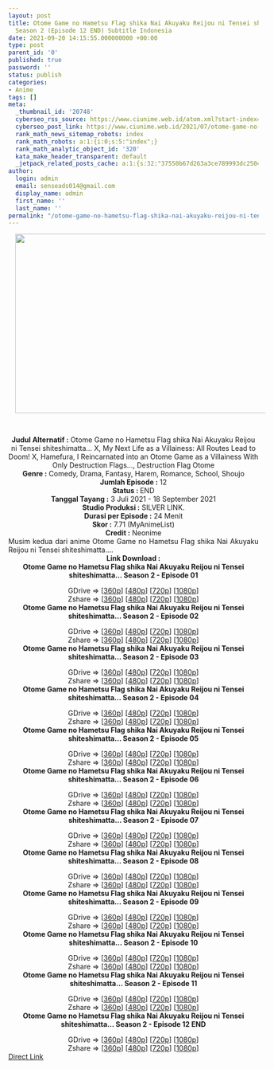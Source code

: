 ```yaml
---
layout: post
title: Otome Game no Hametsu Flag shika Nai Akuyaku Reijou ni Tensei shiteshimatta…
  Season 2 (Episode 12 END) Subtitle Indonesia
date: 2021-09-20 14:15:55.000000000 +00:00
type: post
parent_id: '0'
published: true
password: ''
status: publish
categories:
- Anime
tags: []
meta:
  _thumbnail_id: '20748'
  cyberseo_rss_source: https://www.ciunime.web.id/atom.xml?start-index=151&max-results=150
  cyberseo_post_link: https://www.ciunime.web.id/2021/07/otome-game-no-hametsu-flag-shika-nai.html
  rank_math_news_sitemap_robots: index
  rank_math_robots: a:1:{i:0;s:5:"index";}
  rank_math_analytic_object_id: '320'
  kata_make_header_transparent: default
  _jetpack_related_posts_cache: a:1:{s:32:"37550b67d263a3ce789993dc25046c5f";a:2:{s:7:"expires";i:1647507628;s:7:"payload";a:0:{}}}
author:
  login: admin
  email: senseads014@gmail.com
  display_name: admin
  first_name: ''
  last_name: ''
permalink: "/otome-game-no-hametsu-flag-shika-nai-akuyaku-reijou-ni-tensei-shiteshimatta-season-2-episode-12-end-subtitle-indonesia/"
---
```

<div>
<div class="separator" style="clear: both; text-align: center;"><a href="https://1.bp.blogspot.com/-uMr3GeciyQQ/YOQL7SE9pFI/AAAAAAAAexw/4mw7GUHdzvgzhrRXUlmldDfuG5tbp6dTACLcBGAsYHQ/s1280/Otome%2BGame%2Bno%2BHametsu%2BFlag%2Bshika%2BNai%2BAkuyaku%2BReijou%2Bni%2BTensei%2Bshiteshimatta%25E2%2580%25A6%2BSeason%2B2.png" style="margin-left: 1em; margin-right: 1em;"><img border="0" data-original-height="720" data-original-width="1280" height="360" src="{{ site.baseurl }}/assets/2021/09/Otome%2BGame%2Bno%2BHametsu%2BFlag%2Bshika%2BNai%2BAkuyaku%2BReijou%2Bni%2BTensei%2Bshiteshimatta%25E2%2580%25A6%2BSeason%2B2.png" width="640" /></a></div>
<p><b><br /></b></div>
<div style="text-align: center;"><b style="font-weight: bold;">Judul</b><b style="font-weight: bold;"><b> Alternatif</b> :</b> Otome Game no Hametsu Flag shika Nai Akuyaku Reijou ni Tensei shiteshimatta… X,&nbsp;My Next Life as a Villainess: All Routes Lead to Doom! X,&nbsp;Hamefura, I Reincarnated into an Otome Game as a Villainess With Only Destruction Flags…, Destruction Flag Otome</div>
<div style="text-align: center;"><b><b>Genre :</b></b>&nbsp;Comedy, Drama, Fantasy, Harem, Romance,&nbsp;School, Shoujo</div>
<div style="text-align: center;"><b>Jumlah Episode :</b> 12<br /><b>Status : </b>END<br /><b>Tanggal Tayang :</b> 3 Juli 2021&nbsp;- 18 September 2021<br /><b>Studio Produksi :</b> SILVER LINK.<br /><b>Durasi per Episode :</b> 24 Menit</div>
<div style="text-align: center;"><b>Skor :</b> 7.71 (MyAnimeList)<br /><b>Credit :</b> Neonime</div>
<div style="text-align: center;"></div>
<div style="text-align: justify;">Musim kedua dari anime&nbsp;Otome Game no Hametsu Flag shika Nai Akuyaku Reijou ni Tensei shiteshimatta<span style="text-align: center;">…</span>.</div>
<div style="text-align: justify;"></div>
<div style="text-align: justify;"></div>
<div style="text-align: center;"><b>Link Download :</b></div>
<div style="text-align: center;"><b>Otome Game no Hametsu Flag shika Nai Akuyaku Reijou ni Tensei shiteshimatta… Season 2 - Episode 01</b></p>
<div style="text-align: center;">GDrive =&gt; [<a href="https://acefile.co/f/48937607/gatsunime-net-hamefuras2_1_360p-mp4" target="_blank" rel="noopener">360p</a>] [<a href="https://acefile.co/f/48924519/neonime_hamefura-s2-01-480p-zip" target="_blank" rel="noopener">480p</a>] [<a href="https://acefile.co/f/48924702/neonime_hamefura-s2-01-720p-zip" target="_blank" rel="noopener">720p</a>] [<a href="https://acefile.co/f/48924985/neonime_hamefura-s2-01-1080p-zip" target="_blank" rel="noopener">1080p</a>]<br />Zshare =&gt; [<a href="https://www25.zippyshare.com/v/Pu3Mqibr/file.html" target="_blank" rel="noopener">360p</a>] [<a href="https://www12.zippyshare.com/v/H5RhduSS/file.html" target="_blank" rel="noopener">480p</a>] [<a href="https://www27.zippyshare.com/v/CgcQpIhr/file.html" target="_blank" rel="noopener">720p</a>] [<a href="https://www4.zippyshare.com/v/FXkkRrPE/file.html" target="_blank" rel="noopener">1080p</a>] </div>
<div style="text-align: center;"><b>Otome Game no Hametsu Flag shika Nai Akuyaku Reijou ni Tensei shiteshimatta… Season 2 - Episode 02</b></p>
<div>GDrive =&gt; [<a href="https://acefile.co/f/49498703/gatsunime-net-hamefuras2_2_360p-mp4" target="_blank" rel="noopener">360p</a>] [<a href="https://acefile.co/f/49482126/neonime_hamefura-s2-02-480p-zip" target="_blank" rel="noopener">480p</a>] [<a href="https://acefile.co/f/49482063/neonime_hamefura-s2-02-720p-zip" target="_blank" rel="noopener">720p</a>] [<a href="https://acefile.co/f/49482981/neonime_hamefura-s2-02-1080p-zip" target="_blank" rel="noopener">1080p</a>]<br />Zshare =&gt; [<a href="https://www8.zippyshare.com/v/6o7SX6X3/file.html" target="_blank" rel="noopener">360p</a>] [<a href="https://www2.zippyshare.com/v/aJQUUltW/file.html" target="_blank" rel="noopener">480p</a>] [<a href="https://www114.zippyshare.com/v/Ke8dAwsC/file.html" target="_blank" rel="noopener">720p</a>] [<a href="https://www117.zippyshare.com/v/wOHApGtu/file.html" target="_blank" rel="noopener">1080p</a>]</div>
<div><b>Otome Game no Hametsu Flag shika Nai Akuyaku Reijou ni Tensei shiteshimatta… Season 2 - Episode 03</b></p>
<div>GDrive =&gt; [<a href="https://mir.cr/18QEPRQZ" target="_blank" rel="noopener">360p</a>] [<a href="https://acefile.co/f/50084962/neonime_hamefura-s2-03-480p-zip" target="_blank" rel="noopener">480p</a>] [<a href="https://acefile.co/f/50084971/neonime_hamefura-s2-03-720p-zip" target="_blank" rel="noopener">720p</a>] [<a href="https://acefile.co/f/50085728/neonime_hamefura-s2-03-1080p-zip" target="_blank" rel="noopener">1080p</a>]<br />Zshare =&gt; [<a href="https://www57.zippyshare.com/v/ddDVVtTA/file.html" target="_blank" rel="noopener">360p</a>] [<a href="https://www39.zippyshare.com/v/RnfEdSKz/file.html" target="_blank" rel="noopener">480p</a>] [<a href="https://www88.zippyshare.com/v/H4dhG3c8/file.html" target="_blank" rel="noopener">720p</a>] [<a href="https://www100.zippyshare.com/v/utMWzIqj/file.html" target="_blank" rel="noopener">1080p</a>]</div>
</div>
<div><b>Otome Game no Hametsu Flag shika Nai Akuyaku Reijou ni Tensei shiteshimatta… Season 2 - Episode 04</b></p>
<div>GDrive =&gt; [<a href="https://acefile.co/f/50689789/neonime_hamefura-s2-04-360p-zip" target="_blank" rel="noopener">360p</a>] [<a href="https://acefile.co/f/50689787/neonime_hamefura-s2-04-480p-zip" target="_blank" rel="noopener">480p</a>] [<a href="https://acefile.co/f/50689786/neonime_hamefura-s2-04-720p-zip" target="_blank" rel="noopener">720p</a>] [<a href="https://acefile.co/f/50689784/neonime_hamefura-s2-04-1080p-zip" target="_blank" rel="noopener">1080p</a>]<br />Zshare =&gt; [<a href="https://www102.zippyshare.com/v/BfyYga32/file.html" target="_blank" rel="noopener">360p</a>] [<a href="https://www12.zippyshare.com/v/0rrwA5VZ/file.html" target="_blank" rel="noopener">480p</a>] [<a href="https://www106.zippyshare.com/v/n4Rz8YST/file.html" target="_blank" rel="noopener">720p</a>] [<a href="https://www32.zippyshare.com/v/Z0exne0D/file.html" target="_blank" rel="noopener">1080p</a>]</div>
</div>
<div><b>Otome Game no Hametsu Flag shika Nai Akuyaku Reijou ni Tensei shiteshimatta… Season 2 - Episode 05</b></p>
<div>GDrive =&gt; [<a href="https://acefile.co/f/51270477/neonime_hamefura-s2-05-360p-zip" target="_blank" rel="noopener">360p</a>] [<a href="https://acefile.co/f/51270432/neonime_hamefura-s2-05-480p-zip" target="_blank" rel="noopener">480p</a>] [<a href="https://acefile.co/f/51270425/neonime_hamefura-s2-05-720p-zip" target="_blank" rel="noopener">720p</a>] [<a href="https://acefile.co/f/51270422/neonime_hamefura-s2-05-1080p-zip" target="_blank" rel="noopener">1080p</a>]<br />Zshare =&gt; [<a href="https://www42.zippyshare.com/v/3MXjhMCj/file.html" target="_blank" rel="noopener">360p</a>] [<a href="https://www117.zippyshare.com/v/eF8iNfFk/file.html" target="_blank" rel="noopener">480p</a>] [<a href="https://www68.zippyshare.com/v/TS5FIa8d/file.html" target="_blank" rel="noopener">720p</a>] [<a href="https://www87.zippyshare.com/v/vqTyMU62/file.html" target="_blank" rel="noopener">1080p</a>]</div>
</div>
<div><b>Otome Game no Hametsu Flag shika Nai Akuyaku Reijou ni Tensei shiteshimatta… Season 2 - Episode 06</b></p>
<div>GDrive =&gt; [<a href="https://acefile.co/f/51874341/gatsunime-net-hamefuras2_6_360p-mp4" target="_blank" rel="noopener">360p</a>] [<a href="https://acefile.co/f/51858073/neonime_hamefura-s2-06-480p-zip" target="_blank" rel="noopener">480p</a>] [<a href="https://acefile.co/f/51858076/neonime_hamefura-s2-06-720p-zip" target="_blank" rel="noopener">720p</a>] [<a href="https://acefile.co/f/51858079/neonime_hamefura-s2-06-1080p-zip" target="_blank" rel="noopener">1080p</a>]<br />Zshare =&gt; [<a href="https://www3.zippyshare.com/v/PtxKIegW/file.html" target="_blank" rel="noopener">360p</a>] [<a href="https://www47.zippyshare.com/v/EE2KPOzU/file.html" target="_blank" rel="noopener">480p</a>] [<a href="https://www52.zippyshare.com/v/Y2WjZ7dZ/file.html" target="_blank" rel="noopener">720p</a>] [<a href="https://www62.zippyshare.com/v/IirYRWbA/file.html" target="_blank" rel="noopener">1080p</a>]</div>
</div>
<div><b>Otome Game no Hametsu Flag shika Nai Akuyaku Reijou ni Tensei shiteshimatta… Season 2 - Episode 07</b></p>
<div>GDrive =&gt; [<a href="https://acefile.co/f/52440180/neonime_hamefura-s2-07-360p-zip" target="_blank" rel="noopener">360p</a>] [<a href="https://acefile.co/f/52440182/neonime_hamefura-s2-07-480p-zip" target="_blank" rel="noopener">480p</a>] [<a href="https://acefile.co/f/52440187/neonime_hamefura-s2-07-720p-zip" target="_blank" rel="noopener">720p</a>] [<a href="https://acefile.co/f/52440192/neonime_hamefura-s2-07-1080p-zip" target="_blank" rel="noopener">1080p</a>]<br />Zshare =&gt; [<a href="https://www6.zippyshare.com/v/lDqWBEPa/file.html" target="_blank" rel="noopener">360p</a>] [<a href="https://www75.zippyshare.com/v/HP1W4VUl/file.html" target="_blank" rel="noopener">480p</a>] [<a href="https://www85.zippyshare.com/v/6MZ7TU90/file.html" target="_blank" rel="noopener">720p</a>] [<a href="https://www38.zippyshare.com/v/E9np5cZL/file.html" target="_blank" rel="noopener">1080p</a>]</div>
</div>
<div><b>Otome Game no Hametsu Flag shika Nai Akuyaku Reijou ni Tensei shiteshimatta… Season 2 - Episode 08</b></p>
<div>GDrive =&gt; [<a href="https://acefile.co/f/53019675/neonime_hamefura-s2-08-360p-zip" target="_blank" rel="noopener">360p</a>] [<a href="https://acefile.co/f/53018791/neonime_hamefura-s2-08-480p-zip" target="_blank" rel="noopener">480p</a>] [<a href="https://acefile.co/f/53019082/neonime_hamefura-s2-08-720p-zip" target="_blank" rel="noopener">720p</a>] [<a href="https://acefile.co/f/53019310/neonime_hamefura-s2-08-1080p-zip" target="_blank" rel="noopener">1080p</a>]<br />Zshare =&gt; [<a href="https://www52.zippyshare.com/v/H3A0tbOc/file.html" target="_blank" rel="noopener">360p</a>] [<a href="https://www28.zippyshare.com/v/n44fmybH/file.html" target="_blank" rel="noopener">480p</a>] [<a href="https://www52.zippyshare.com/v/CrInwein/file.html" target="_blank" rel="noopener">720p</a>] [<a href="https://www59.zippyshare.com/v/x0pjXawc/file.html" target="_blank" rel="noopener">1080p</a>]</div>
</div>
<div><b>Otome Game no Hametsu Flag shika Nai Akuyaku Reijou ni Tensei shiteshimatta… Season 2 - Episode 09</b></p>
<div>GDrive =&gt; [<a href="https://mir.cr/0IOS0OKE" target="_blank" rel="noopener">360p</a>] [<a href="https://drive.google.com/uc?export=download&amp;id=1ESfQGzdqdNVam1GhAWeE_ce1xszQjGxf" target="_blank" rel="noopener">480p</a>] [<a href="https://acefile.co/f/53597517/neonime_hamefura-s2-09-720p-zip" target="_blank" rel="noopener">720p</a>] [<a href="https://acefile.co/f/53598062/neonime_hamefura-s2-09-1080p-zip" target="_blank" rel="noopener">1080p</a>]<br />Zshare =&gt; [<a href="https://www82.zippyshare.com/v/johuIufQ/file.html" target="_blank" rel="noopener">360p</a>] [<a href="https://www53.zippyshare.com/v/Ob08pfre/file.html" target="_blank" rel="noopener">480p</a>] [<a href="https://www41.zippyshare.com/v/Xg8mPqrH/file.html" target="_blank" rel="noopener">720p</a>] [<a href="https://www62.zippyshare.com/v/Jv4y6rqJ/file.html" target="_blank" rel="noopener">1080p</a>]</div>
</div>
<div><b>Otome Game no Hametsu Flag shika Nai Akuyaku Reijou ni Tensei shiteshimatta… Season 2 - Episode 10</b></p>
<div>GDrive =&gt; [<a href="https://acefile.co/f/54107134/neonime_hamefura-s2-10-360p-zip" target="_blank" rel="noopener">360p</a>] [<a href="https://acefile.co/f/54107034/neonime_hamefura-s2-10-480p-zip" target="_blank" rel="noopener">480p</a>] [<a href="https://acefile.co/f/54107036/neonime_hamefura-s2-10-720p-zip" target="_blank" rel="noopener">720p</a>] [<a href="https://acefile.co/f/54107038/neonime_hamefura-s2-10-1080p-zip" target="_blank" rel="noopener">1080p</a>]<br />Zshare =&gt; [<a href="https://www78.zippyshare.com/v/lg7vzP3q/file.html" target="_blank" rel="noopener">360p</a>] [<a href="https://www74.zippyshare.com/v/e7IHhMVW/file.html" target="_blank" rel="noopener">480p</a>] [<a href="https://www94.zippyshare.com/v/ezaRaZ8r/file.html" target="_blank" rel="noopener">720p</a>] [<a href="https://www3.zippyshare.com/v/7DO3Eyk0/file.html" target="_blank" rel="noopener">1080p</a>]</div>
</div>
<div><b>Otome Game no Hametsu Flag shika Nai Akuyaku Reijou ni Tensei shiteshimatta… Season 2 - Episode 11</b></p>
<div>GDrive =&gt; [<a href="https://acefile.co/f/54657609/neonime_hamefura-s2-11-360p-zip" target="_blank" rel="noopener">360p</a>] [<a href="https://acefile.co/f/54651873/neonime_hamefura-s2-11-480p-zip" target="_blank" rel="noopener">480p</a>] [<a href="https://acefile.co/f/54657565/neonime_hamefura-s2-11-720p-zip" target="_blank" rel="noopener">720p</a>] [<a href="https://acefile.co/f/54657567/neonime_hamefura-s2-11-1080p-zip" target="_blank" rel="noopener">1080p</a>]<br />Zshare =&gt; [<a href="https://www100.zippyshare.com/v/zSIpcv8T/file.html" target="_blank" rel="noopener">360p</a>] [<a href="https://www61.zippyshare.com/v/9e2QhKOS/file.html" target="_blank" rel="noopener">480p</a>] [<a href="https://www17.zippyshare.com/v/ds5V8g50/file.html" target="_blank" rel="noopener">720p</a>] [<a href="https://www16.zippyshare.com/v/JN1H8BDZ/file.html" target="_blank" rel="noopener">1080p</a>]</div>
</div>
<div><b>Otome Game no Hametsu Flag shika Nai Akuyaku Reijou ni Tensei shiteshimatta… Season 2 - Episode 12 END</b></p>
<div>GDrive =&gt; [<a href="https://www.mp4upload.com/vw9dsd4y9xgf" target="_blank" rel="noopener">360p</a>] [<a href="https://acefile.co/f/55210601/neonime_hamefura-s2-12-480p-zip" target="_blank" rel="noopener">480p</a>] [<a href="https://acefile.co/f/55210607/neonime_hamefura-s2-12-720p-zip" target="_blank" rel="noopener">720p</a>] [<a href="https://acefile.co/f/55210851/neonime_hamefura-s2-12-1080p-zip" target="_blank" rel="noopener">1080p</a>]<br />Zshare =&gt; [<a href="https://www43.zippyshare.com/v/2M83VVHt/file.html" target="_blank" rel="noopener">360p</a>] [<a href="https://www22.zippyshare.com/v/uIfd75EJ/file.html" target="_blank" rel="noopener">480p</a>] [<a href="https://www32.zippyshare.com/v/7mTf2gKb/file.html" target="_blank" rel="noopener">720p</a>] [<a href="https://www23.zippyshare.com/v/5wwiarFx/file.html" target="_blank" rel="noopener">1080p</a>]</div>
</div>
</div>
</div>
<link rel="stylesheet" href="https://cdnjs.cloudflare.com/ajax/libs/font-awesome/4.7.0/css/font-awesome.min.css" />
<div class="divbtn"> <a href="https://handymansurrender.com/fihup8buzv?key=94550f7ce39444073321dde3b8782f97" class="btn"><i class="fa fa-download"></i> Direct Link</a> </div>
